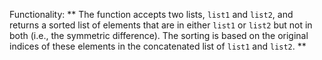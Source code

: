 Functionality: ** The function accepts two lists, `list1` and `list2`, and returns a sorted list of elements that are in either `list1` or `list2` but not in both (i.e., the symmetric difference). The sorting is based on the original indices of these elements in the concatenated list of `list1` and `list2`. **